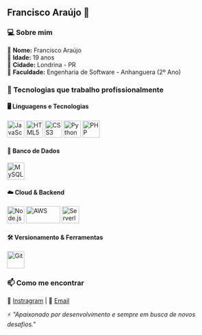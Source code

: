 ## Francisco Araújo 👋  

### 💻 Sobre mim  
🔹 **Nome:** Francisco Araújo  
🔹 **Idade:** 19 anos  
🔹 **Cidade:** Londrina - PR  
🔹 **Faculdade:** Engenharia de Software - Anhanguera (2º Ano)  

### 🚀 Tecnologias que trabalho profissionalmente  
#### 🖥️ **Linguagens e Tecnologias**  
<p align="left">
  <img src="https://cdn.jsdelivr.net/gh/devicons/devicon/icons/javascript/javascript-original.svg" width="40" height="40" alt="JavaScript"/>
  <img src="https://cdn.jsdelivr.net/gh/devicons/devicon/icons/html5/html5-original.svg" width="40" height="40" alt="HTML5"/>
  <img src="https://cdn.jsdelivr.net/gh/devicons/devicon/icons/css3/css3-original.svg" width="40" height="40" alt="CSS3"/>
  <img src="https://cdn.jsdelivr.net/gh/devicons/devicon/icons/python/python-original.svg" width="40" height="40" alt="Python"/>
  <img src="https://cdn.jsdelivr.net/gh/devicons/devicon/icons/php/php-original.svg" width="40" height="40" alt="PHP"/>
</p>  

#### 💾 **Banco de Dados**  
<p align="left">
  <img src="https://cdn.jsdelivr.net/gh/devicons/devicon/icons/mysql/mysql-original.svg" width="40" height="40" alt="MySQL"/>
</p>  

#### ☁️ **Cloud & Backend**  
<p align="left">
  <img src="https://cdn.jsdelivr.net/gh/devicons/devicon/icons/nodejs/nodejs-original.svg" width="40" height="40" alt="Node.js"/>
  <img src="https://upload.wikimedia.org/wikipedia/commons/9/93/Amazon_Web_Services_Logo.svg" width="80" height="40" alt="AWS"/>
  <img src="https://avatars.githubusercontent.com/u/13742415?s=200&v=4" width="40" height="40" alt="Serverless Framework"/>
</p>  

#### 🛠️ **Versionamento & Ferramentas**  
<p align="left">
  <img src="https://cdn.jsdelivr.net/gh/devicons/devicon/icons/git/git-original.svg" width="40" height="40" alt="Git"/>
</p>  

### 📫 Como me encontrar  
🔗 [Instragram](https://www.instragram.com/fraanciis_co?igshdHd5YWplbHp2ZGVk) | 📧 [Email](faculdadeengenhariadesoftware@gmail.com)  

⚡ _"Apaixonado por desenvolvimento e sempre em busca de novos desafios."_  
